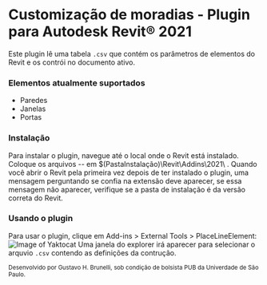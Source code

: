 # Customização de moradias - Plugin para Autodesk Revit® 2021
Este plugin lê uma tabela `.csv` que contém os parâmetros de elementos do Revit e os contrói no documento ativo.

### Elementos atualmente suportados

  - Paredes
  - Janelas
  - Portas

### Instalação

Para instalar o plugin, navegue até o local onde o Revit está instalado. Coloque os arquivos -- em $(PastaInstalação)\Revit\Addins\2021\ . Quando você abrir o Revit pela primeira vez depois de ter instalado o plugin, uma mensagem perguntando se confia na extensão deve aparecer, se essa mensagem não aparecer, verifique se a pasta de instalação é da versão correta do Revit.

### Usando o plugin
Para usar o plugin, clique em Add-ins > External Tools > PlaceLineElement:
![Image of Yaktocat](https://i.ibb.co/rvGYysk/tutorial.png)
Uma janela do explorer irá aparecer para selecionar o arquvio `.csv` contendo as definições da contrução.

<sub>Desenvolvido por Gustavo H. Brunelli, sob condição de bolsista PUB da Univerdade de São Paulo.</sub>
